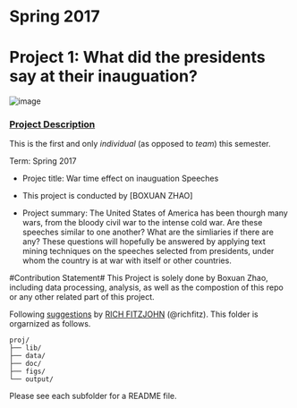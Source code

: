 # Spring 2017
# Project 1: What did the presidents say at their inauguation?

![image](figs/title.jpg)

### [Project Description](doc/)
This is the first and only *individual* (as opposed to *team*) this semester. 

Term: Spring 2017

+ Projec title: War time effect on inauguation Speeches
+ This project is conducted by [BOXUAN ZHAO]

+ Project summary: The United States of America has been thourgh many wars, from the bloody civil war to the intense cold war. Are these speeches similar to one another? What are the simliaries if there are any? These questions will hopefully be answered by applying text mining techniques on the speeches selected from presidents, under whom the country is at war with itself  or other countries.

#Contribution Statement#
This Project is solely done by Boxuan Zhao, including data processing, analysis, as well as the compostion of this repo or any other related part of this project.

Following [suggestions](http://nicercode.github.io/blog/2013-04-05-projects/) by [RICH FITZJOHN](http://nicercode.github.io/about/#Team) (@richfitz). This folder is orgarnized as follows.

```
proj/
├── lib/
├── data/
├── doc/
├── figs/
└── output/
```

Please see each subfolder for a README file.

